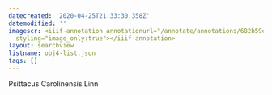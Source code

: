 ```yaml
---
datecreated: '2020-04-25T21:33:30.358Z'
datemodified: ''
imagescr: <iiif-annotation annotationurl="/annotate/annotations/682b59e0-873c-11ea-8114-5254008afee6.json"
  styling="image_only:true"></iiif-annotation>
layout: searchview
listname: obj4-list.json
tags: []
---
```

Psittacus Carolinensis Linn